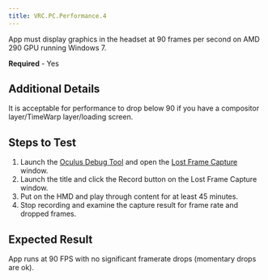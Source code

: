 ```yaml
---
title: VRC.PC.Performance.4
---
```


App must display graphics in the headset at 90 frames per second on AMD 290 GPU running Windows 7.

**Required** - Yes

## Additional Details

It is acceptable for performance to drop below 90 if you have a compositor layer/TimeWarp layer/loading screen.

## Steps to Test

1. Launch the [Oculus Debug Tool](https://developer.oculus.com/documentation/pcsdk/latest/concepts/dg-debug-tool/) and open the [Lost Frame Capture](https://developer.oculus.com/documentation/pcsdk/latest/concepts/dg-performance-lostframes/) window.
2. Launch the title and click the Record button on the Lost Frame Capture window.
3. Put on the HMD and play through content for at least 45 minutes.
4. Stop recording and examine the capture result for frame rate and dropped frames.


## Expected Result

App runs at 90 FPS with no significant framerate drops (momentary drops are ok).
